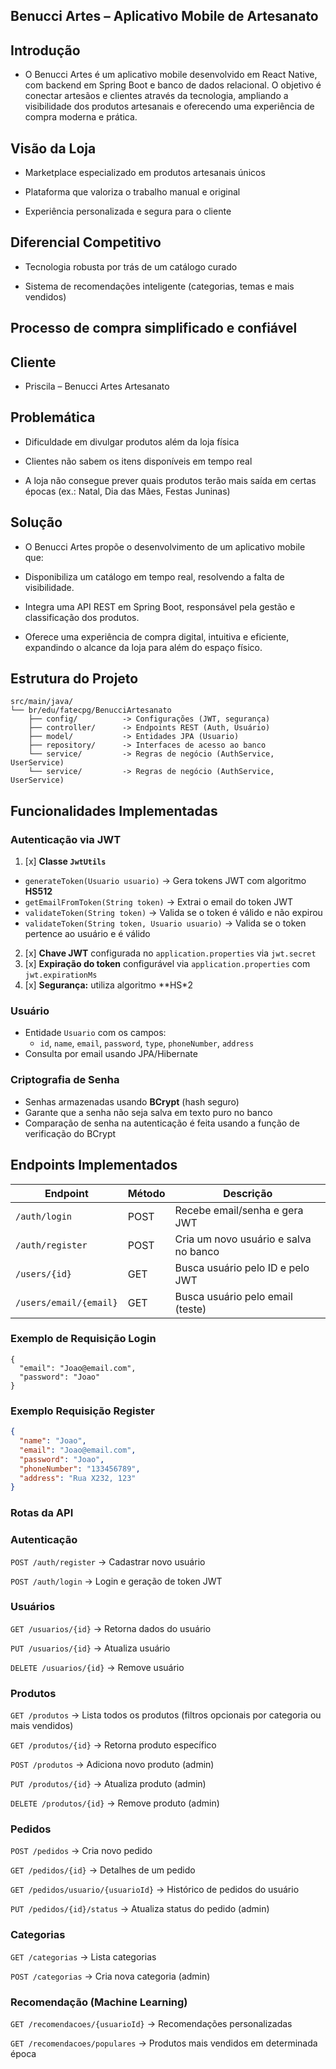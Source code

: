 ## Benucci Artes – Aplicativo Mobile de Artesanato
## Introdução

- O Benucci Artes é um aplicativo mobile desenvolvido em React Native, com backend em Spring Boot e banco de dados relacional. O objetivo é conectar artesãos e clientes através da tecnologia, ampliando a visibilidade dos produtos artesanais e oferecendo uma experiência de compra moderna e prática.

## Visão da Loja

- Marketplace especializado em produtos artesanais únicos

- Plataforma que valoriza o trabalho manual e original

- Experiência personalizada e segura para o cliente

## Diferencial Competitivo

- Tecnologia robusta por trás de um catálogo curado

- Sistema de recomendações inteligente (categorias, temas e mais vendidos)

## Processo de compra simplificado e confiável

## Cliente

- Priscila – Benucci Artes Artesanato

## Problemática

- Dificuldade em divulgar produtos além da loja física

- Clientes não sabem os itens disponíveis em tempo real

- A loja não consegue prever quais produtos terão mais saída em certas épocas (ex.: Natal, Dia das Mães, Festas Juninas)

## Solução

- O Benucci Artes propõe o desenvolvimento de um aplicativo mobile que:

- Disponibiliza um catálogo em tempo real, resolvendo a falta de visibilidade.

- Integra uma API REST em Spring Boot, responsável pela gestão e classificação dos produtos.

- Oferece uma experiência de compra digital, intuitiva e eficiente, expandindo o alcance da loja para além do espaço físico.

## Estrutura do Projeto

```
src/main/java/
└── br/edu/fatecpg/BenucciArtesanato
    ├── config/          -> Configurações (JWT, segurança)
    ├── controller/      -> Endpoints REST (Auth, Usuário)
    ├── model/           -> Entidades JPA (Usuario)
    ├── repository/      -> Interfaces de acesso ao banco
    └── service/         -> Regras de negócio (AuthService, UserService)
    └── service/         -> Regras de negócio (AuthService, UserService)
```

## Funcionalidades Implementadas

### Autenticação via JWT

1. [x] **Classe `JwtUtils`**
  - `generateToken(Usuario usuario)` → Gera tokens JWT com algoritmo **HS512**
  - `getEmailFromToken(String token)` → Extrai o email do token JWT
  - `validateToken(String token)` → Valida se o token é válido e não expirou
  - `validateToken(String token, Usuario usuario)` → Valida se o token pertence ao usuário e é válido
2. [x] **Chave JWT** configurada no `application.properties` via `jwt.secret`
3. [x] **Expiração do token** configurável via `application.properties` com `jwt.expirationMs`
4. [x] **Segurança:** utiliza algoritmo **HS*2
### Usuário

- Entidade `Usuario` com os campos:
  - `id`, `name`, `email`, `password`, `type`, `phoneNumber`, `address`
- Consulta por email usando JPA/Hibernate

### Criptografia de Senha

- Senhas armazenadas usando **BCrypt** (hash seguro)
- Garante que a senha não seja salva em texto puro no banco
- Comparação de senha na autenticação é feita usando a função de verificação do BCrypt

## Endpoints Implementados

| Endpoint                | Método | Descrição                             |
|------------------------|--------|---------------------------------------|
| `/auth/login`           | POST   | Recebe email/senha e gera JWT         |
| `/auth/register`        | POST   | Cria um novo usuário e salva no banco |
| `/users/{id}`         | GET    | Busca usuário pelo ID e pelo JWT      |
| `/users/email/{email}`| GET    | Busca usuário pelo email (teste)      |

### Exemplo de Requisição Login

```jsonPOST /auth/login
{
  "email": "Joao@email.com",
  "password": "Joao"
}

```
### Exemplo Requisição Register

```json 
{
  "name": "Joao",
  "email": "Joao@email.com",
  "password": "Joao",
  "phoneNumber": "133456789",
  "address": "Rua X232, 123"
}
```


### Rotas da API

### Autenticação
`POST /auth/register` → Cadastrar novo usuário

`POST /auth/login` → Login e geração de token JWT

### Usuários

`GET /usuarios/{id}` → Retorna dados do usuário

`PUT /usuarios/{id}` → Atualiza usuário

`DELETE /usuarios/{id}` → Remove usuário

### Produtos

`GET /produtos` → Lista todos os produtos (filtros opcionais por categoria ou mais vendidos)

`GET /produtos/{id}` → Retorna produto específico

`POST /produtos` → Adiciona novo produto (admin)

`PUT /produtos/{id}` → Atualiza produto (admin)

`DELETE /produtos/{id}` → Remove produto (admin)

### Pedidos
`POST /pedidos` → Cria novo pedido

`GET /pedidos/{id}` → Detalhes de um pedido

`GET /pedidos/usuario/{usuarioId}` → Histórico de pedidos do usuário

`PUT /pedidos/{id}/status` → Atualiza status do pedido (admin)

### Categorias

`GET /categorias` → Lista categorias

`POST /categorias` → Cria nova categoria (admin)

### Recomendação (Machine Learning)

`GET /recomendacoes/{usuarioId}` → Recomendações personalizadas

`GET /recomendacoes/populares` → Produtos mais vendidos em determinada época
